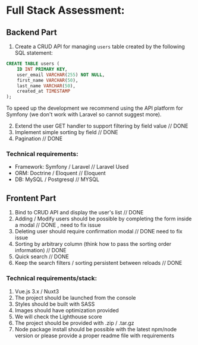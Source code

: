 # Full Stack Assessment:

## Backend Part

1. Create a CRUD API for managing `users` table created by the following SQL statement:

```sql
CREATE TABLE users (
    ID INT PRIMARY KEY,
    user_email VARCHAR(255) NOT NULL,
    first_name VARCHAR(50),
    last_name VARCHAR(50),
    created_at TIMESTAMP
);
```

To speed up the development we recommend using the API platform for Symfony (we don't work with Laravel so cannot suggest more).

2. Extend the user GET handler to support filtering by field value // DONE
3. Implement simple sorting by field // DONE
4. Pagination // DONE

### Technical requirements:

-   Framework: Symfony / Laravel // Laravel Used
-   ORM: Doctrine / Eloquent // Eloquent
-   DB: MySQL / Postgresql // MYSQL

## Frontent Part

1. Bind to CRUD API and display the user's list // DONE
2. Adding / Modify users should be possible by completing the form inside a modal // DONE , need to fix issue
3. Deleting user should require confirmation modal // DONE need to fix issue
4. Sorting by arbitrary column (think how to pass the sorting order information) // DONE
5. Quick search // DONE
6. Keep the search filters / sorting persistent between reloads // DONE

### Technical requirements/stack:

1. Vue.js 3.x / Nuxt3
2. The project should be launched from the console
3. Styles should be built with SASS
4. Images should have optimization provided
5. We will check the Lighthouse score
6. The project should be provided with .zip / .tar.gz
7. Node package install should be possible with the latest npm/node version or please provide a proper readme file with requirements
